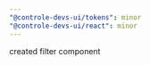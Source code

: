 ```yaml
---
"@controle-devs-ui/tokens": minor
"@controle-devs-ui/react": minor
---
```


created filter component
